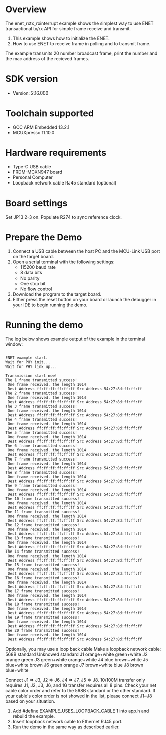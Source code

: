 Overview
========

The enet_rxtx_rxinterrupt example shows the simplest way to use ENET transactional tx/rx API for simple frame receive and transmit.

1. This example shows how to initialize the ENET.
2. How to use ENET to receive frame in polling and to transmit frame.

The example transmits 20 number broadcast frame, print the number and the mac address of 
the recieved frames.

SDK version
===========
- Version: 2.16.000

Toolchain supported
===================
- GCC ARM Embedded  13.2.1
- MCUXpresso  11.10.0

Hardware requirements
=====================
- Type-C USB cable
- FRDM-MCXN947 board
- Personal Computer
- Loopback network cable RJ45 standard (optional)

Board settings
==============
Set JP13 2-3 on.
Populate R274 to sync reference clock.

Prepare the Demo
================
1.  Connect a USB cable between the host PC and the MCU-Link USB port on the target board.
2.  Open a serial terminal with the following settings:
    - 115200 baud rate
    - 8 data bits
    - No parity
    - One stop bit
    - No flow control
3.  Download the program to the target board.
4.  Either press the reset button on your board or launch the debugger in your IDE to begin running the demo.

Running the demo
================
The log below shows example output of the example in the terminal window:
~~~~~~~~~~~~~~~~~~~~~~~~~~~~~~~~~~~

ENET example start.
Wait for PHY init...
Wait for PHY link up...

Transmission start now!
The 1 frame transmitted success!
 One frame received. the length 1014
 Dest Address ff:ff:ff:ff:ff:ff Src Address 54:27:8d:ff:ff:ff
The 2 frame transmitted success!
 One frame received. the length 1014
 Dest Address ff:ff:ff:ff:ff:ff Src Address 54:27:8d:ff:ff:ff
The 3 frame transmitted success!
 One frame received. the length 1014
 Dest Address ff:ff:ff:ff:ff:ff Src Address 54:27:8d:ff:ff:ff
The 4 frame transmitted success!
 One frame received. the length 1014
 Dest Address ff:ff:ff:ff:ff:ff Src Address 54:27:8d:ff:ff:ff
The 5 frame transmitted success!
 One frame received. the length 1014
 Dest Address ff:ff:ff:ff:ff:ff Src Address 54:27:8d:ff:ff:ff
The 6 frame transmitted success!
 One frame received. the length 1014
 Dest Address ff:ff:ff:ff:ff:ff Src Address 54:27:8d:ff:ff:ff
The 7 frame transmitted success!
 One frame received. the length 1014
 Dest Address ff:ff:ff:ff:ff:ff Src Address 54:27:8d:ff:ff:ff
The 8 frame transmitted success!
 One frame received. the length 1014
 Dest Address ff:ff:ff:ff:ff:ff Src Address 54:27:8d:ff:ff:ff
The 9 frame transmitted success!
 One frame received. the length 1014
 Dest Address ff:ff:ff:ff:ff:ff Src Address 54:27:8d:ff:ff:ff
The 10 frame transmitted success!
 One frame received. the length 1014
 Dest Address ff:ff:ff:ff:ff:ff Src Address 54:27:8d:ff:ff:ff
The 11 frame transmitted success!
 One frame received. the length 1014
 Dest Address ff:ff:ff:ff:ff:ff Src Address 54:27:8d:ff:ff:ff
The 12 frame transmitted success!
 One frame received. the length 1014
 Dest Address ff:ff:ff:ff:ff:ff Src Address 54:27:8d:ff:ff:ff
The 13 frame transmitted success!
 One frame received. the length 1014
 Dest Address ff:ff:ff:ff:ff:ff Src Address 54:27:8d:ff:ff:ff
The 14 frame transmitted success!
 One frame received. the length 1014
 Dest Address ff:ff:ff:ff:ff:ff Src Address 54:27:8d:ff:ff:ff
The 15 frame transmitted success!
 One frame received. the length 1014
 Dest Address ff:ff:ff:ff:ff:ff Src Address 54:27:8d:ff:ff:ff
The 16 frame transmitted success!
 One frame received. the length 1014
 Dest Address ff:ff:ff:ff:ff:ff Src Address 54:27:8d:ff:ff:ff
The 17 frame transmitted success!
 One frame received. the length 1014
 Dest Address ff:ff:ff:ff:ff:ff Src Address 54:27:8d:ff:ff:ff
The 18 frame transmitted success!
 One frame received. the length 1014
 Dest Address ff:ff:ff:ff:ff:ff Src Address 54:27:8d:ff:ff:ff
The 19 frame transmitted success!
 One frame received. the length 1014
 Dest Address ff:ff:ff:ff:ff:ff Src Address 54:27:8d:ff:ff:ff
The 20 frame transmitted success!
 One frame received. the length 1014
 Dest Address ff:ff:ff:ff:ff:ff Src Address 54:27:8d:ff:ff:ff

~~~~~~~~~~~~~~~~~~~~~~~~~~~~~~~~~~~

Optionally, you may use a loop back cable
Make a loopback network cable:
      568B standard 	 Unknowed standard
J1    orange+white       green+white
J2    orange             green
J3    green+white        orange+white
J4    blue               brown+white
J5    blue+white         brown
J6    green              orange
J7    brown+white        blue
J8    brown              blue+white

Connect J1 => J3, J2 => J6, J4 => J7, J5 => J8. 10/100M transfer only requires J1, J2, J3, J6, and 1G transfer requires all 8 pins.
Check your net cable color order and refer to the 568B standard or the other standard. If your cable's color order is not showed in the list,
please connect J1~J8 based on your situation.

1.  Add #define EXAMPLE_USES_LOOPBACK_CABLE 1  into app.h and rebuild the example.
2.  Insert loopback network cable to Ethernet RJ45 port.
3.  Run the demo in the same way as described earlier.

